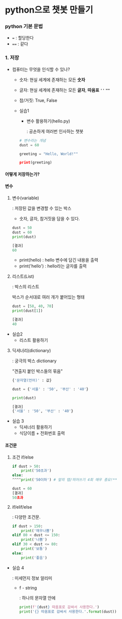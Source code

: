 # python으로 챗봇 만들기

### python 기본 문법

* `=` : 할당한다
* `==` : 같다



### 1. 저장

* 컴퓨터는 무엇을 인식할 수 있나?

  * 숫자: 현실 세계에 존재하는 모든 **숫자**
  * 글자: 현실 세계에 존재하는 모든 **글자**, **따옴표 `''` `""`**
  * 참/거짓: True, False

  * 실습1

    * 변수 활용하기(hello.py)

      : 공손하게 여러번 인사하는 챗봇

    ```python
    # 변수라는 개념
    dust = 60
    
    greeting = "Hello, World!""
    
    print(greeting)
    ```



#### 어떻게 저장하는가?

#### 변수

1. 변수(variable)

   : 저장된 값을 변경할 수 있는 박스

   * 숫자, 글자, 참거짓을 담을 수 있다.

   ```python
   dust = 50
   dust = 60
   print(dust)
   
   [결과]
   60
   ```

   * print(hello) : hello 변수에 담긴 내용을 출력
   * print('hello') : hello라는 글자를 출력

   

2. 리스트(List)

   : 박스의 리스트

   박스가 순서대로 여러 개가 붙어있는 형태

   ```python
   dust = [58, 40, 70]
   print(dust[1])
   
   [결과]
   40
   ```

* 실습2
  * 리스트 활용하기



3. 딕셔너리(dictionary)

   : 궁극의 박스 dictionary

   "견출지 붙인 박스들의 묶음"

   ```python
   {'문자열(언어)' : 값}
   ```
   
   ```python
   dust = {'서울' : '50', '부산' : '40'}
   
   print(dust)
   
   [결과]
   {'서울' : '50', '부산' : '40'}
   ```

* 실습 3
  * 딕셔너리 활용하기
  * 식당이름 + 전화번호 출력





#### 조건문

1. 조건 if/else

   ```python
   if dust > 50:
       print('50초과') 
   else:
   ^^^^print('50이하') # 앞의 탭/띄어쓰기 4회 매우 중요!**
   
   dust = 60
   [결과]
   50초과
   ```



2. if/elif/else

   : 다양한 조건문.

   ```python
   if dust > 150:
       print('매우나쁨')
   elif 80 < dust <= 150:
       print('나쁨')
   elif 30 < dust <= 80:
       print('보통')
   else:
       print('좋음')
   ```


* 실습 4

  : 미세먼지 정보 알리미

  * f - string

    : 하나의 문자열 안에 

    ```python
    print(f'{dust} 따옴표로 감싸서 사용한다.')
    print('{} 따옴표로 감싸서 사용한다.'.format(dust))
    ```

    



